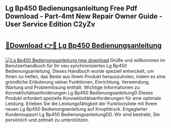 ## Lg Bp450 Bedienungsanleitung Free Pdf Download - Part-4mt New Repair Owner Guide - User Service Edition C2yZv

# <h2><a href="http://df4mnpk.blite.top/?on=Lg+Bp450+Bedienungsanleitung">🔗Download 👉🔴 Lg Bp450 Bedienungsanleitung</a></h2>

[![Lg Bp450 Bedienungsanleitung new download](https://i.imgur.com/lujVjoI.png)](http://df4mnpk.blite.top/?on=Lg+Bp450+Bedienungsanleitung)
Grüße und willkommen im Benutzerhandbuch für Ihr neu synchronisiertes Lg Bp450 Bedienungsanleitung. Dieses Handbuch wurde speziell entwickelt, um Ihnen zu helfen, das Beste aus Ihrem Produkt herauszuholen, indem es eine gründliche Erläuterung seiner Funktionen, Einrichtung, Verwendung, Wartung und Problemlösung enthält. Wichtige Informationen zu Konnektivitätsanforderungen Lg Bp450 BedienungsanleitungD Dieses Produkt erfordert spezielle Konnektivitätsanforderungen für eine optimale Leistung. Erleben Sie die Leistungsfähigkeit der Funktionsliste mit Ihrem neuen Lg Bp450 Bedienungsanleitung auf Knopfdruck. Engagierter Kundensupport Lg Bp450 BedienungsanleitungDD. Wir sind bestrebt, Sie persönlich und zeitnah zu unterstützen.
